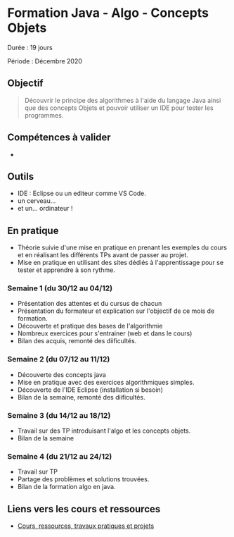 # Formation Java - Algo - Concepts Objets

Durée : 19 jours

Période : Décembre 2020

## Objectif

> Découvrir le principe des algorithmes à l'aide du langage Java ainsi que des concepts Objets et pouvoir utiliser un IDE pour tester les programmes.

## Compétences à valider

- 

## Outils

- IDE : Eclipse ou un editeur comme VS Code.
- un cerveau...
- et un... ordinateur !

## En pratique

- Théorie suivie d'une mise en pratique en prenant les exemples du cours et en réalisant les différents TPs avant de passer au projet.
- Mise en pratique en utilisant des sites dédiés à l'apprentissage pour se tester et apprendre à son rythme.  

### Semaine 1 (du 30/12 au 04/12)

- Présentation des attentes et du cursus de chacun
- Présentation du formateur et explication sur l'objectif de ce mois de formation.
- Découverte et pratique des bases de l'algorithmie
- Nombreux exercices pour s'entrainer (web et dans le cours)
- Bilan des acquis, remonté des diificultés.

### Semaine 2 (du 07/12 au 11/12)

- Découverte des concepts java
- Mise en pratique avec des exercices algorithmiques simples.
- Découverte de l'IDE Eclipse (installation si besoin)
- Bilan de la semaine, remonté des diificultés.

### Semaine 3 (du 14/12 au 18/12)

- Travail sur des TP introduisant l'algo et les concepts objets.
- Bilan de la semaine

### Semaine 4 (du 21/12 au 24/12)

- Travail sur TP
- Partage des problèmes et solutions trouvées.
- Bilan de la formation algo en java.

## Liens vers les cours et ressources

- [Cours, ressources, travaux pratiques et projets](java/java1/0-algo-java/pedagogy/targets.md)